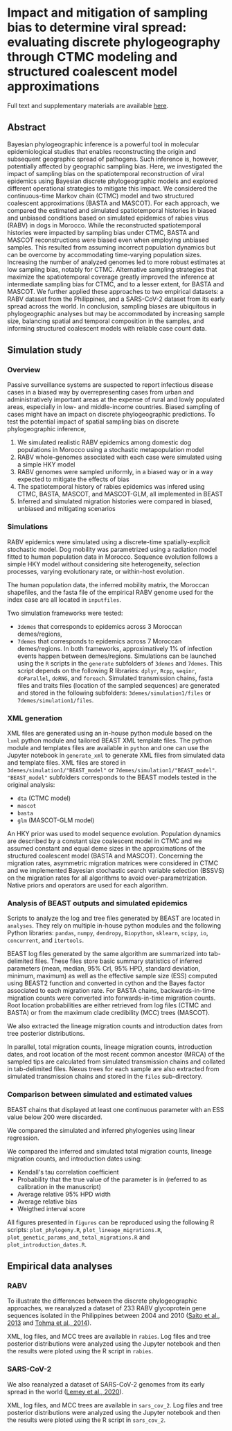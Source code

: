 # Impact and mitigation of sampling bias to determine viral spread: evaluating discrete phylogeography through CTMC modeling and structured coalescent model approximations

Full text and supplementary materials are available [here]().

## Abstract

Bayesian phylogeographic inference is a powerful tool in molecular epidemiological studies that enables reconstructing the origin and subsequent geographic spread of pathogens. Such inference is, however, potentially affected by geographic sampling bias. Here, we investigated the impact of sampling bias on the spatiotemporal reconstruction of viral epidemics using Bayesian discrete phylogeographic models and explored different operational strategies to mitigate this impact. We considered the continuous-time Markov chain (CTMC) model and two structured coalescent approximations (BASTA and MASCOT). For each approach, we compared the estimated and simulated spatiotemporal histories in biased and unbiased conditions based on simulated epidemics of rabies virus (RABV) in dogs in Morocco. While the reconstructed spatiotemporal histories were impacted by sampling bias under CTMC, BASTA and MASCOT reconstructions were biased even when employing unbiased samples. This resulted from assuming incorrect population dynamics but can be overcome by accommodating time-varying population sizes. Increasing the number of analyzed genomes led to more robust estimates at low sampling bias, notably for CTMC. Alternative sampling strategies that maximize the spatiotemporal coverage greatly improved the inference at intermediate sampling bias for CTMC, and to a lesser extent, for BASTA and MASCOT. We further applied these approaches to two empirical datasets: a RABV dataset from the Philippines, and a SARS-CoV-2 dataset from its early spread across the world. In conclusion, sampling biases are ubiquitous in phylogeographic analyses but may be accommodated by increasing sample size, balancing spatial and temporal composition in the samples, and informing structured coalescent models with reliable case count data.

## Simulation study
### Overview
Passive surveillance systems are suspected to report infectious disease cases in a biased way by overrepresenting cases from urban and administratively important areas at the expense of rural and lowly populated areas, especially in low- and middle-income countries. Biased sampling of cases might have an impact on discrete phylogeographic predictions. To test the potential impact of spatial sampling bias on discrete phylogeographic inference, 
1. We simulated realistic RABV epidemics among domestic dog populations in Morocco using a stochastic metapopulation model
2. RABV whole-genomes associated with each case were simulated using a simple HKY model 
3. RABV genomes were sampled uniformly, in a biased way or in a way expected to mitigate the effects of bias    
4. The spatiotemporal history of rabies epidemics was infered using CTMC, BASTA, MASCOT, and MASCOT-GLM, all implemented in BEAST
5. Inferred and simulated migration histories were compared in biased, unbiased and mitigating scenarios

### Simulations
RABV epidemics were simulated using a discrete-time spatially-explicit stochastic model. Dog mobility was parametrized using a radiation model fitted to human population data in Morocco. Sequence evolution follows a simple HKY model without considering site heterogeneity, selection processes, varying evolutionary rate, or within-host evolution.

The human population data, the inferred mobility matrix, the Moroccan shapefiles, and the fasta file of the empirical RABV genome used for the index case are all located in `inputfiles`.

Two simulation frameworks were tested: 
- `3demes` that corresponds to epidemics across 3 Moroccan demes/regions,
- `7demes` that corresponds to epidemics across 7 Moroccan demes/regions. 
In both frameworks, approximatively 1% of infection events happen between demes/regions. Simulations can be launched using the `R` scripts in the `generate` subfolders of `3demes` and `7demes`. This script depends on the following R libraries: `dplyr`, `Rcpp`, `seqinr`, `doParallel`, `doRNG`, and `foreach`. Simulated transmission chains, fasta files and traits files (location of the sampled sequences) are generated and stored in the following subfolders: `3demes/simulation1/files` or `7demes/simulation1/files`.

### XML generation
XML files are generated using an in-house python module based on the `lxml` python module and tailored BEAST XML template files. The python module and templates files are available in `python` and one can use the Jupyter notebook in `generate_xml` to generate XML files from simulated data and template files. XML files are stored in `3demes/simulation1/"BEAST_model"` or `7demes/simulation1/"BEAST_model"`. `"BEAST_model"` subfolders corresponds to the BEAST models tested in the original analysis:
- `dta` (CTMC model)
- `mascot` 
- `basta`
- `glm` (MASCOT-GLM model)

An HKY prior was used to model sequence evolution. Population dynamics are described by a constant size coalescent model in CTMC and we assumed constant and equal deme sizes in the approximations of the structured coalescent model (BASTA and MASCOT). Concerning the migration rates, asymmetric migration matrices were considered in CTMC and we implemented Bayesian stochastic search variable selection (BSSVS) on the migration rates for all algorithms to avoid over-parametrization. Native priors and operators are used for each algorithm. 

### Analysis of BEAST outputs and simulated epidemics
Scripts to analyze the log and tree files generated by BEAST are located in `analyses`. They rely on multiple in-house python modules and the following Python libraries: `pandas`, `numpy`, `dendropy`, `Biopython`, `sklearn`, `scipy`, `io`, `concurrent`, and `itertools`.

BEAST log files generated by the same algorithm are summarized into tab-delimited files. These files store basic summary statistics of inferred parameters (mean, median, 95% CrI, 95% HPD, standard deviation, minimum, maximum) as well as the effective sample size (ESS) computed using BEAST2 function and converted in cython and the Bayes factor associated to each migration rate. For BASTA chains, backwards-in-time migration counts were converted into forwards-in-time migration counts. Root location probabilities are either retrieved from log files (CTMC and BASTA) or from the maximum clade credibility (MCC) trees (MASCOT).  

We also extracted the lineage migration counts and introduction dates from tree posterior distributions. 

In parallel, total migration counts, lineage migration counts, introduction dates, and root location of the most recent common ancestor (MRCA) of the sampled tips are calculated from simulated transmission chains and collated in tab-delimited files. Nexus trees for each sample are also extracted from simulated transmission chains and stored in the `files` sub-directory.

### Comparison between simulated and estimated values 
BEAST chains that displayed at least one continuous parameter with an ESS value below 200 were discarded. 

We compared the simulated and inferred phylogenies using linear regression.

We compared the inferred and simulated total migration counts, lineage migration counts, and introduction dates using:
- Kendall's tau correlation coefficient
- Probability that the true value of the parameter is in (referred to as calibration in the manuscript)
- Average relative 95% HPD width
- Average relative bias
- Weigthed interval score

All figures presented in `figures` can be reproduced using the following R scripts: `plot_phylogeny.R`, `plot_lineage_migrations.R`, `plot_genetic_params_and_total_migrations.R` and `plot_introduction_dates.R`. 

## Empirical data analyses
### RABV
To illustrate the differences between the discrete phylogeographic approaches, we reanalyzed a dataset of 233 RABV glycoprotein gene sequences isolated in the Philippines between 2004 and 2010 ([Saito et al., 2013](https://doi.org/10.1371/journal.pntd.0002144) and [Tohma et al., 2014](https://doi.org/10.1016/j.meegid.2014.01.026)).

XML, log files, and MCC trees are available in `rabies`. Log files and tree posterior distributions were analyzed using the Jupyter notebook and then the results were ploted using the R script in `rabies`.

### SARS-CoV-2
We also reanalyzed a dataset of SARS-CoV-2 genomes from its early spread in the world ([Lemey et al., 2020](https://doi.org/10.1038/s41467-020-18877-9)).

XML, log files, and MCC trees are available in `sars_cov_2`. Log files and tree posterior distributions were analyzed using the Jupyter notebook and then the results were ploted using the R script in `sars_cov_2`.